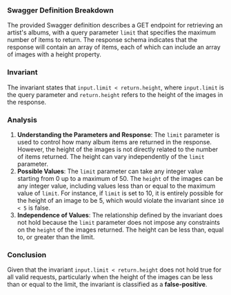 ### Swagger Definition Breakdown
The provided Swagger definition describes a GET endpoint for retrieving an artist's albums, with a query parameter `limit` that specifies the maximum number of items to return. The response schema indicates that the response will contain an array of items, each of which can include an array of images with a height property.

### Invariant
The invariant states that `input.limit < return.height`, where `input.limit` is the query parameter and `return.height` refers to the height of the images in the response.

### Analysis
1. **Understanding the Parameters and Response**: The `limit` parameter is used to control how many album items are returned in the response. However, the height of the images is not directly related to the number of items returned. The height can vary independently of the `limit` parameter.
2. **Possible Values**: The `limit` parameter can take any integer value starting from 0 up to a maximum of 50. The `height` of the images can be any integer value, including values less than or equal to the maximum value of `limit`. For instance, if `limit` is set to 10, it is entirely possible for the height of an image to be 5, which would violate the invariant since `10 < 5` is false.
3. **Independence of Values**: The relationship defined by the invariant does not hold because the `limit` parameter does not impose any constraints on the `height` of the images returned. The height can be less than, equal to, or greater than the limit.

### Conclusion
Given that the invariant `input.limit < return.height` does not hold true for all valid requests, particularly when the height of the images can be less than or equal to the limit, the invariant is classified as a **false-positive**.
